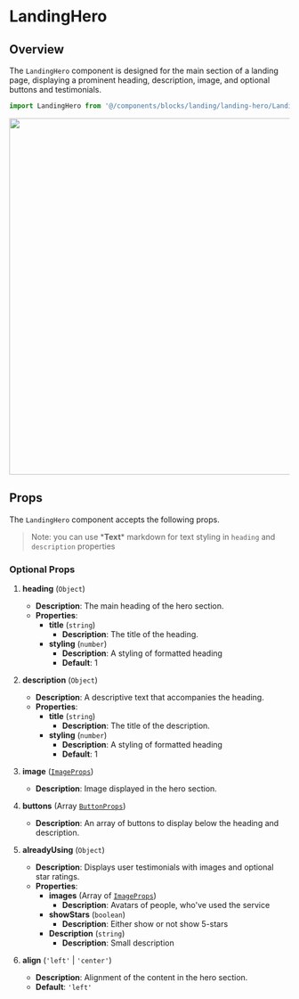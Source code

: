 # LandingHero

## Overview

The `LandingHero` component is designed for the main section of a landing page, displaying a prominent heading, description, image, and optional buttons and testimonials.

```typescript
import LandingHero from '@/components/blocks/landing/landing-hero/LandingHero.vue';
```

<img src="/components/landingHero.png" class="light-img" width="1280" height="640" alt=""/>

## Props

The `LandingHero` component accepts the following props.
> Note: you can use \***Text**\* markdown for text styling in `heading` and `description` properties

### Optional Props

1. **heading** (`Object`)
    - **Description**: The main heading of the hero section.
    - **Properties**: 
        - **title** (`string`)
            - **Description**: The title of the heading.
        - **styling** (`number`)
            - **Description**: A styling of formatted heading
            - **Default**: 1

2. **description** (`Object`)
    - **Description**: A descriptive text that accompanies the heading.
    - **Properties**: 
        - **title** (`string`)
            - **Description**: The title of the description.
        - **styling** (`number`)
            - **Description**: A styling of formatted heading
            - **Default**: 1

3. **image** ([`ImageProps`](/types/image-props))
    - **Description**: Image displayed in the hero section.

4. **buttons** (Array [`ButtonProps`](/types/button-props))
    - **Description**: An array of buttons to display below the heading and description.

5. **alreadyUsing** (`Object`)
    - **Description**: Displays user testimonials with images and optional star ratings.
    - **Properties**: 
        - **images** (Array of [`ImageProps`](/types/image-props))
            - **Description**: Avatars of people, who've used the service
        - **showStars** (`boolean`)
            - **Description**: Either show or not show 5-stars
        - **Description** (`string`)
            - **Description**: Small description
  
6. **align** (`'left'` | `'center'`)
    - **Description**: Alignment of the content in the hero section.
    - **Default**: `'left'`